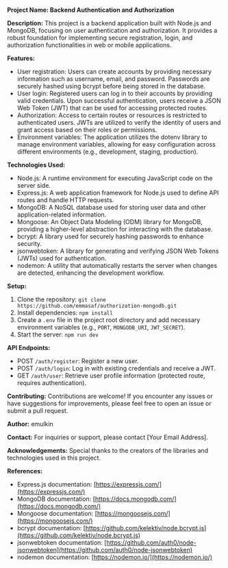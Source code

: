 **Project Name: Backend Authentication and Authorization**

**Description:**
This project is a backend application built with Node.js and MongoDB, focusing on user authentication and authorization. It provides a robust foundation for implementing secure registration, login, and authorization functionalities in web or mobile applications.

**Features:**
- User registration: Users can create accounts by providing necessary information such as username, email, and password. Passwords are securely hashed using bcrypt before being stored in the database.
- User login: Registered users can log in to their accounts by providing valid credentials. Upon successful authentication, users receive a JSON Web Token (JWT) that can be used for accessing protected routes.
- Authorization: Access to certain routes or resources is restricted to authenticated users. JWTs are utilized to verify the identity of users and grant access based on their roles or permissions.
- Environment variables: The application utilizes the dotenv library to manage environment variables, allowing for easy configuration across different environments (e.g., development, staging, production).

**Technologies Used:**
- Node.js: A runtime environment for executing JavaScript code on the server side.
- Express.js: A web application framework for Node.js used to define API routes and handle HTTP requests.
- MongoDB: A NoSQL database used for storing user data and other application-related information.
- Mongoose: An Object Data Modeling (ODM) library for MongoDB, providing a higher-level abstraction for interacting with the database.
- bcrypt: A library used for securely hashing passwords to enhance security.
- jsonwebtoken: A library for generating and verifying JSON Web Tokens (JWTs) used for authentication.
- nodemon: A utility that automatically restarts the server when changes are detected, enhancing the development workflow.

**Setup:**
1. Clone the repository: `git clone https://github.com/emmasaf/authorization-mongodb.git`
2. Install dependencies: `npm install`
3. Create a `.env` file in the project root directory and add necessary environment variables (e.g., `PORT`, `MONGODB_URI`, `JWT_SECRET`).
4. Start the server: `npm run dev`

**API Endpoints:**
- POST `/auth/register`: Register a new user.
- POST `/auth/login`: Log in with existing credentials and receive a JWT.
- GET `/auth/user`: Retrieve user profile information (protected route, requires authentication).

**Contributing:**
Contributions are welcome! If you encounter any issues or have suggestions for improvements, please feel free to open an issue or submit a pull request.


**Author:**
emulkin

**Contact:**
For inquiries or support, please contact [Your Email Address].

**Acknowledgements:**
Special thanks to the creators of the libraries and technologies used in this project.

**References:**
- Express.js documentation: [https://expressjs.com/](https://expressjs.com/)
- MongoDB documentation: [https://docs.mongodb.com/](https://docs.mongodb.com/)
- Mongoose documentation: [https://mongoosejs.com/](https://mongoosejs.com/)
- bcrypt documentation: [https://github.com/kelektiv/node.bcrypt.js](https://github.com/kelektiv/node.bcrypt.js)
- jsonwebtoken documentation: [https://github.com/auth0/node-jsonwebtoken](https://github.com/auth0/node-jsonwebtoken)
- nodemon documentation: [https://nodemon.io/](https://nodemon.io/)